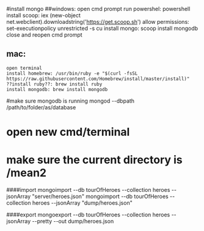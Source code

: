 
#install mongo
##windows: 
    open cmd prompt
    run powershel: powershell
    install scoop: iex (new-object net.webclient).downloadstring('https://get.scoop.sh')
    allow permissions: set-executionpolicy unrestricted -s cu
    install mongo: scoop install mongodb
    close and reopen cmd prompt
## mac: 
    open terminal
    install homebrew: /usr/bin/ruby -e "$(curl -fsSL https://raw.githubusercontent.com/Homebrew/install/master/install)"
    ??install ruby??: brew install ruby
    install mongodb: brew install mongodb

#make sure mongodb is running
    mongod --dbpath /path/to/folder/as/database
# open new cmd/terminal    
# make sure the current directory is /mean2

####import
mongoimport --db tourOfHeroes --collection heroes --jsonArray "server/heroes.json" 
mongoimport --db tourOfHeroes --collection heroes --jsonArray "dump/heroes.json" 

####export
mongoexport --db tourOfHeroes --collection heroes --jsonArray --pretty --out dump/heroes.json

